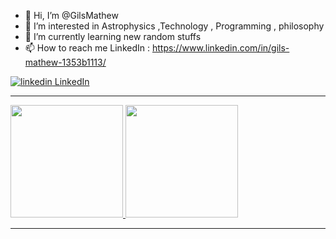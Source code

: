 - 👋 Hi, I’m @GilsMathew
- 👀 I’m interested in Astrophysics ,Technology , Programming , philosophy
- 🌱 I’m currently learning new random stuffs
- 📫 How to reach me LinkedIn : https://www.linkedin.com/in/gils-mathew-1353b1113/

<p>
  <a href="https://www.linkedin.com/in/gils-mathew-1353b1113/" rel="nofollow noreferrer">
    <img src="https://i.stack.imgur.com/gVE0j.png" alt="linkedin"> LinkedIn
  </a>
</p>


---

<a href="https://github.com/GilsMathew">
  <img height="180em" src="https://github-readme-stats.vercel.app/api?username=GilsMathew&count_private=true&show_icons=true&theme=radical)" />
  <img height="180em" src="https://github-readme-stats.vercel.app/api/top-langs/?username=GilsMathew&theme=default&layout=compact" />
</a>

---
